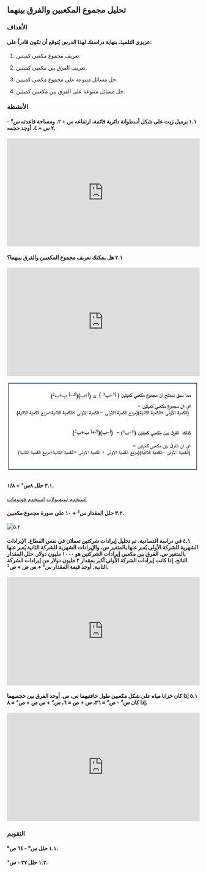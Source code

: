 ## تحليل مجموع المكعبين والفرق بينهما

### الأهداف

#### عزيزي التلميذ، بنهاية دراستك لهذا الدرس يُتوقع أن تكون قادراً على:

1. تعريف مجموع مكعبي كميتين.

2. تعريف الفرق بين مكعبي كميتين.

3. حل مسائل متنوعة على مجموع مكعبي كميتين.

4. حل مسائل متنوعة على الفرق بين مكعبين كميتين.

### الأنشطة

#### ١.١ برميل زيت على شكل أسطوانة دائرية قائمة، ارتفاعه س + ٢، ومساحة قاعدته س² - ٢ س + ٤. أوجد حجمه.

<div style="position: relative; padding-bottom: 56.25%; height: 0; overflow: hidden;">
  <iframe style="position: absolute; top: 0; left: 0; width: 100%; height: 100%;" src="https://www.youtube.com/embed/DeRI31oKU_I" frameborder="0" allow="accelerometer; autoplay; clipboard-write; encrypted-media; gyroscope; picture-in-picture" allowfullscreen></iframe>
</div>

#### ٢.١ هل يمكنك تعريف مجموع المكعبين والفرق بينهما؟

<div style="position: relative; padding-bottom: 56.25%; height: 0; overflow: hidden; margin-bottom: 10px;">
  <iframe style="position: absolute; top: 0; left: 0; width: 100%; height: 100%;" src="https://www.youtube.com/embed/jLMAhLK-nWc" frameborder="0" allow="accelerometer; autoplay; clipboard-write; encrypted-media; gyroscope; picture-in-picture" allowfullscreen></iframe>
</div>

![٥.١](../Images/lec5-1.png)

#### ٣.١ حلل ٨س³ + ١/٨.

<a href="https://ar.symbolab.com/" target="_blank">استخدم سيمبولاب</a>
<a href="https://photomath.com/install/" target="_blank">استخدم فوتوماث</a>

#### ٣.٢ حلل المقدار س³ + ١٠ على صورة مجموع مكعبين.

![٥.٢](https://1.bp.blogspot.com/-gL4YfpQhhmU/YHP5CpQFtLI/AAAAAAAAB6U/0ZLK9cjmrIsdv04IOunXeZnjLBKipkZQwCLcBGAsYHQ/s1089/%25D8%25A7%25D9%2585%25D8%25AA%25D8%25AD%25D8%25A7%25D9%2586.png)

#### ٤.١ في دراسة اقتصادية، تم تحليل إيرادات شركتين تعملان في نفس القطاع. الإيرادات الشهرية للشركة الأولى يُعبر عنها بالمتغير س، والإيرادات الشهرية للشركة الثانية يُعبر عنها بالمتغير ص. الفرق بين مكعبي إيرادات الشركتين هو ١٠٠٠ مليون دولار. حلل المقدار الناتج، إذا كانت إيرادات الشركة الأولى أكبر بمقدار ٢ مليون دولار من إيرادات الشركة الثانية. أوجد قيمة المقدار س² + س ص + ص².

<div style="position: relative; padding-bottom: 56.25%; height: 0; overflow: hidden;">
  <iframe style="position: absolute; top: 0; left: 0; width: 100%; height: 100%;" src="https://www.youtube.com/embed/dNH9vVMSaQY" frameborder="0" allow="accelerometer; autoplay; clipboard-write; encrypted-media; gyroscope; picture-in-picture" allowfullscreen></iframe>
</div>

#### ٥.١ إذا كان خزانا مياه على شكل مكعبين طول حافتيهما س، ص. أوجد الفرق بين حجميهما إذا كان س² - ص² = ٣٦، س + ص = ٦، س² + س ص + ص² = ٨.

<div style="position: relative; padding-bottom: 56.25%; height: 0; overflow: hidden; margin-bottom:10px;">
  <iframe style="position: absolute; top: 0; left: 0; width: 100%; height: 100%;" src="https://www.youtube.com/embed/UWa1fAsYmKQ" frameborder="0" allow="accelerometer; autoplay; clipboard-write; encrypted-media; gyroscope; picture-in-picture" allowfullscreen></iframe>
</div>

### التقويم

#### ١.١ حلل س⁶ - ٦٤ ص⁶.

#### ١.٢ حلل ٢٧ - س³.
